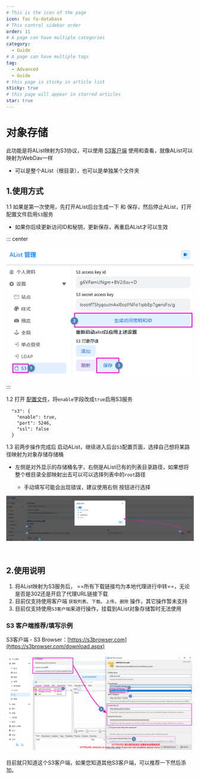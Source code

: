 ```yaml
---
# This is the icon of the page
icon: fas fa-database
# This control sidebar order
order: 11
# A page can have multiple categories
category:
  - Guide
# A page can have multiple tags
tag:
  - Advanced
  - Guide
# this page is sticky in article list
sticky: true
# this page will appear in starred articles
star: true
---
```


# 对象存储

此功能是将AList映射为S3协议，可以使用 [S3客户端](#s3-客户端推荐-填写示例) 使用和查看，就像AList可以映射为WebDav一样

- 可以是整个AList（根目录），也可以是单独某个文件夹

## **1.使用方式**

1.1 如果是第一次使用，先打开AList后台生成一下 <Badge text="访问客户端ID" type="info" /> 和 <Badge text="访问秘钥" type="info" /> 保存，然后停止AList，打开配置文件启用`S3`服务

- 如果你后续更新访问ID和秘钥，更新保存，再重启AList才可以生效

::: center

![](/img/advanced/s3/s3_config.png)

:::

1.2 打开 [配置文件](../../config/configuration.md#s3)，将`enable`字段改成`true`启用S3服务

```json{2}
  "s3": {
    "enable": true,
    "port": 5246,
    "ssl": false
  }
```

1.3 前两步操作完成后 启动AList，继续进入后台`S3`配置页面，选择自己想将某路径映射为对象存储存储桶

- 左侧是对外显示的存储桶名字，右侧是AList已有的列表目录路径，如果想将整个根目录全部映射出去可以可以选择列表中的`root`路径
  
  
  
  - 手动填写可能会出现错误，建议使用右侧 <Badge text="选择" type="info" /> 按钮进行选择

![](/img/advanced/s3/s3_add_backup.png)

<br/>



## **2.使用说明**

1. 将AList映射为S3服务后， ==所有下载链接均为本地代理进行中转==，无论是否是302还是开启了代理URL链接下载
2. 目前仅支持使用客户端 `获取列表`、`下载`、`上传`、`删除` 操作，其它操作暂未支持
3. 目前仅支持使用`S3客户端`来进行操作，挂载到AList对象存储暂时无法使用



### **S3 客户端推荐/填写示例**

S3客户端 - S3 Browser：[https://s3browser.com](https://s3browser.com/download.aspx)

<div class="vp-card-container">
  <VPCard
    v-for="i in 1"
    title="S3 Browser - 便携版"
    link="https://s3browser.com/download/s3browser-11-6-7.zip"
    background="rgba(94, 239, 227, 0.15)"
  />
  <VPCard
    title="S3 Browser - 安装版"
    link="https://s3browser.com/download/s3browser-11-6-7.exe"
    background="rgba(55, 124, 252, 0.15)"
  />
</div>

![](/img/advanced/s3/s3browser.png)

目前就只知道这个S3客户端，如果您知道其他S3客户端，可以推荐一下然后添加。
